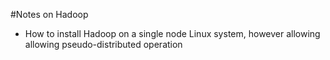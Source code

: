#Notes on Hadoop

* How to install Hadoop on a single node Linux system, however allowing allowing pseudo-distributed operation



